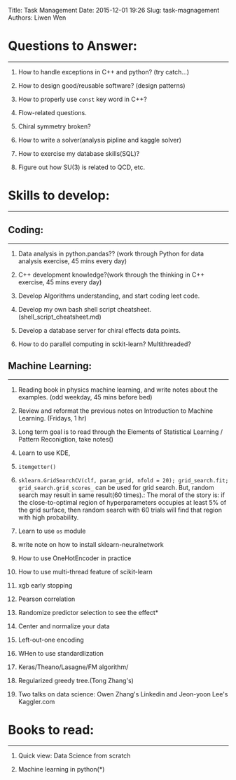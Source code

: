 Title: Task Management
Date: 2015-12-01 19:26
Slug: task-magnagement
Authors: Liwen Wen

# Questions to Answer: 
---
1. How to handle exceptions in C++ and python? (try catch...)

2. How to design good/reusable software? (design patterns)

3. How to properly use `const` key word in C++? 

4. Flow-related questions.

5. Chiral symmetry broken?

6. How to write a solver(analysis pipline and kaggle solver)

7. How to exercise my database skills(SQL)? 

8. Figure out how SU(3) is related to QCD, etc. 

# Skills to develop:
---
## Coding: 
---

   1. Data analysis in python.pandas?? (work through Python for data analysis exercise, 45 mins every day)

   2. C++ development knowledge?(work through the thinking in C++ exercise, 45 mins every day)

   3. Develop Algorithms understanding, and start coding leet code.

   4. Develop my own bash shell script cheatsheet.(shell_script_cheatsheet.md)  

   5. Develop a database server for chiral effects data points. 

   6. How to do parallel computing in sckit-learn? Multithreaded?

## Machine Learning:
---
  
   1. Reading book in physics machine learning, and write notes about the examples. (odd weekday, 45 mins before bed) 

   2. Review and reformat the previous notes on Introduction to Machine Learning. (Fridays, 1 hr)

   3. Long term goal is to read through the Elements of Statistical Learning / Pattern Reconigtion, take notes() 

   4. Learn to use KDE,

   5. `itemgetter()`

   6. `sklearn.GridSearchCV(clf, param_grid, nfold = 20); grid_search.fit; grid_search.grid_scores_` can be used for grid search. But, random search may result in same result(60 times).: The moral of the story is: if the close-to-optimal region of hyperparameters occupies at least 5% of the grid surface, then random search with 60 trials will find that region with high probability. 

   7. Learn to use `os` module

   8. write note on how to install sklearn-neuralnetwork

   9. How to use OneHotEncoder in practice

   10. How to use multi-thread feature of scikit-learn

   11. xgb early stopping

   12. Pearson correlation

   13. Randomize predictor selection to see the effect*

   15. Center and normalize your data

   16. Left-out-one encoding

   17. WHen to use standardlization

   18. Keras/Theano/Lasagne/FM algorithm/

   19. Regularized greedy tree.(Tong Zhang's)

   20. Two talks on data science: Owen Zhang's Linkedin and Jeon-yoon Lee's Kaggler.com
 
# Books to read:
---
1. Quick view: Data Science from scratch

2. Machine learning in python(\*)
